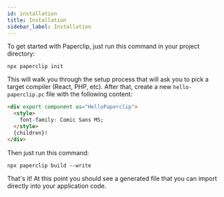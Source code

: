 ```yaml
---
id: installation
title: Installation
sidebar_label: Installation
---
```


To get started with Paperclip, just run this command in your project directory:

```
npx paperclip init
```

This will walk you through the setup process that will ask you to pick a target compiler (React, PHP, etc). After that, create a new `hello-paperclip.pc` file with the following content:

```html
<div export component as="HelloPaperclip">
  <style>
    font-family: Comic Sans MS;
  </style>
  {children}!
</div>
```

Then just run this command:

```
npx paperclip build --write
```

That's it! At this point you should see a generated file that you can import directly into your application code.

